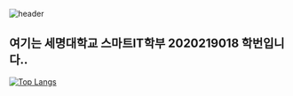   ![header](https://capsule-render.vercel.app/api?type=slice&color=auto&height=300&section=header&text=Hello&fontSize=70&descAlign=70rotate=19)

<h2>여기는 세명대학교 스마트IT학부 2020219018 학번입니다.. </h2>

[![Top Langs](https://github-readme-stats.vercel.app/api/top-langs/?username=JSblow001&layout=compact)](https://github.com/Jsblow001/github-readme-stats)
